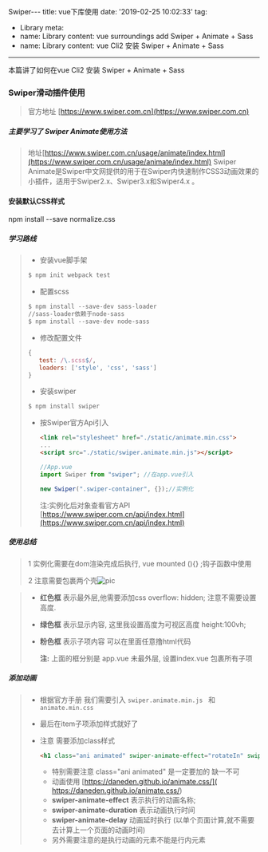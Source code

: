 
Swiper---
title: vue下库使用
date: '2019-02-25 10:02:33'
tag: 
  - Library
meta:
  -
    name: Library
    content: vue surroundings add Swiper + Animate + Sass
  -
    name: Library
    content: vue Cli2 安装 Swiper + Animate + Sass
---
本篇讲了如何在vue Cli2 安装 Swiper + Animate + Sass
<!-- more -->

### Swiper滑动插件使用

> 官方地址 [https://www.swiper.com.cn](https://www.swiper.com.cn)

##### 主要学习了 Swiper Animate使用方法
> 地址[https://www.swiper.com.cn/usage/animate/index.html](https://www.swiper.com.cn/usage/animate/index.html)
> Swiper Animate是Swiper中文网提供的用于在Swiper内快速制作CSS3动画效果的小插件，适用于Swiper2.x、Swiper3.x和Swiper4.x 。
#### 安装默认CSS样式
npm install --save normalize.css
##### 学习路线
>  + 安装vue脚手架
>
>   ```powershell
>  $ npm init webpack test
>   ```
>
>  + 配置scss
>  ```powershell
>  $ npm install --save-dev sass-loader
>  //sass-loader依赖于node-sass
>  $ npm install --save-dev node-sass
>  ```
>  +  修改配置文件
>  ```JavaScript
>  {
>     test: /\.scss$/,
>     loaders: ['style', 'css', 'sass']
>  }
>  ```
>  + 安装swiper
>  ```powershell
>  $ npm install swiper
>  ```
>  + 按Swiper官方Api引入
>
>    ```html
>    <link rel="stylesheet" href="./static/animate.min.css">
>    ...
>    <script src="./static/swiper.animate.min.js"></script>
>    ```
>
>    ```javascript
>    //App.vue
>    import Swiper from "swiper"; //在app.vue引入
>    
>    new Swiper(".swiper-container", {});//实例化
>    ```
>    注:实例化后对象查看官方API [https://www.swiper.com.cn/api/index.html](https://www.swiper.com.cn/api/index.html)
>

##### 使用总结

> 1	实例化需要在dom渲染完成后执行,	vue mounted (){} ;钩子函数中使用
>
> 2     注意需要包裹两个壳![pic](C:\Users\WuXiaohong\Desktop\demo_delete\test\pic.png)	

> - **红色框** 表示最外层,他需要添加css overflow: hidden; 注意不需要设置高度.
>
> - **绿色框** 表示显示内容, 这里我设置高度为可视区高度 height:100vh;
>
> - **粉色框** 表示子项内容 可以在里面任意撸html代码
>
>   **注:** 上面的框分别是 app.vue 未最外层, 设置index.vue 包裹所有子项



##### 添加动画

> - 根据官方手册 我们需要引入 `swiper.animate.min.js ` 和 `animate.min.css` 
>
> - 最后在item子项添加样式就好了
>
> - 注意 需要添加class样式
>
>   ```html
>   <h1 class="ani animated" swiper-animate-effect="rotateIn" swiper-animate-duration="1s" swiper-animate-delay="0s">Swiper</h1>
>   ```
>
>   + 特别需要注意 class="ani animated" 是一定要加的 缺一不可
>   + 动画使用  [https://daneden.github.io/animate.css/]( https://daneden.github.io/animate.css/)
>   + **swiper-animate-effect** 表示执行的动画名称;
>   + **swiper-animate-duration** 表示动画执行时间
>   + **swiper-animate-delay** 动画延时执行 (以单个页面计算,就不需要去计算上一个页面的动画时间)
>   + 另外需要注意的是执行动画的元素不能是行内元素